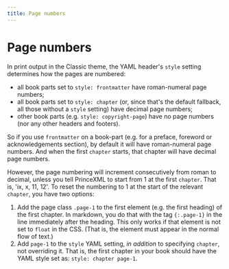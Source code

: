 ```yaml
---
title: Page numbers
---
```


# Page numbers

In print output in the Classic theme, the YAML header's `style` setting determines how the pages are numbered:

* all book parts set to `style: frontmatter` have roman-numeral page numbers;
* all book parts set to `style: chapter` (or, since that's the default fallback, all those without a `style` setting) have decimal page numbers;
* other book parts (e.g. `style: copyright-page`) have no page numbers (nor any other headers and footers).

So if you use `frontmatter` on a book-part (e.g. for a preface, foreword or acknowledgements section), by default it will have roman-numeral page numbers. And when the first `chapter` starts, that chapter will have decimal page numbers. 

However, the page numbering will increment consecutively from roman to decimal, unless you tell PrinceXML to start from 1 at the first `chapter`. That is, 'ix, x, 11, 12'. To reset the numbering to 1 at the start of the relevant `chapter`, you have two options:

1. Add the page class `.page-1` to the first element (e.g. the first heading) of the first chapter. In markdown, you do that with the tag `{:.page-1}` in the line immediately after the heading. This only works if that element is not set to `float` in the CSS. (That is, the element must appear in the normal flow of text.)
2. Add `page-1` to the `style` YAML setting, *in addition* to specifying `chapter`, not overriding it. That is, the first chapter in your book should have the YAML style set as: `style: chapter page-1`.
